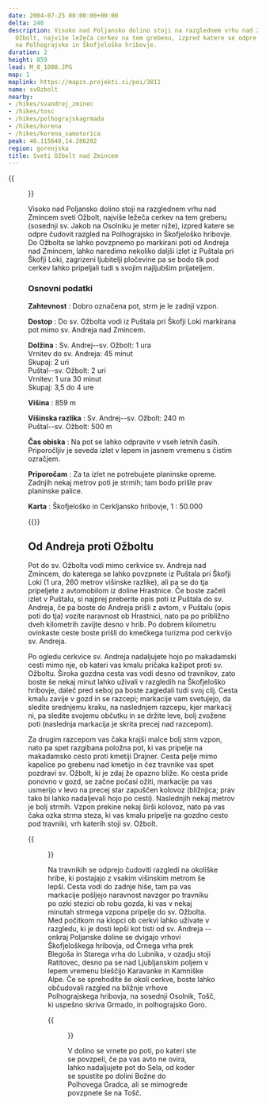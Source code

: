 ```yaml
---
date: 2004-07-25 00:00:00+00:00
delta: 240
description: Visoko nad Poljansko dolino stoji na razglednem vrhu nad Zmincem sveti
  Ožbolt, najviše ležeča cerkev na tem grebenu, izpred katere se odpre čudovit razgled
  na Polhograjsko in Škofjeloško hribovje.
duration: 2
height: 859
lead: M_0_1008.JPG
map: 1
maplink: https://mapzs.projekti.si/poi/3811
name: svOzbolt
nearby:
- /hikes/svandrej_zminec
- /hikes/tosc
- /hikes/polhograjskagrmada
- /hikes/korena
- /hikes/korena_samotorica
peak: 46.115648,14.286202
region: gorenjska
title: Sveti Ožbolt nad Zmincem
---
```

{{<figure src="M_0_1008.JPG">}}

Visoko nad Poljansko dolino stoji na razglednem vrhu nad Zmincem sveti Ožbolt, najviše ležeča cerkev na tem grebenu (sosednji sv. Jakob na Osolniku je meter niže), izpred katere se odpre čudovit razgled na Polhograjsko in Škofjeloško hribovje. Do Ožbolta se lahko povzpnemo po markirani poti od Andreja nad Zmincem, lahko naredimo nekoliko daljši izlet iz Puštala pri Škofji Loki, zagrizeni ljubitelji pločevine pa se bodo tik pod cerkev lahko pripeljali tudi s svojim najljubšim prijateljem.

### Osnovni podatki

**Zahtevnost**
:   Dobro označena pot, strm je le zadnji vzpon.

**Dostop**
:   Do sv. Ožbolta vodi iz Puštala pri Škofji Loki markirana pot mimo sv. Andreja nad Zmincem.

**Dolžina**
:   Sv. Andrej--sv. Ožbolt: 1 ura\
    Vrnitev do sv. Andreja: 45 minut\
    Skupaj: 2 uri\
    Puštal--sv. Ožbolt: 2 uri\
    Vrnitev: 1 ura 30 minut\
    Skupaj: 3,5 do 4 ure

**Višina**
:   859 m

**Višinska razlika**
:   Sv. Andrej--sv. Ožbolt: 240 m\
    Puštal--sv. Ožbolt: 500 m

**Čas obiska**
:   Na pot se lahko odpravite v vseh letnih časih. Priporočljiv je seveda izlet v lepem in jasnem vremenu s čistim ozračjem.

**Priporočam**
:   Za ta izlet ne potrebujete planinske opreme. Zadnjih nekaj metrov poti je strmih; tam bodo prišle prav planinske palice.

**Karta**
:   Škofjeloško in Cerkljansko hribovje, 1 : 50.000

{{<hike-details-extra>}}

Od Andreja proti Ožboltu
------------------------

Pot do sv. Ožbolta vodi mimo cerkvice sv. Andreja nad Zmincem, do katerega se lahko povzpnete iz Puštala pri Škofji Loki (1 ura, 260 metrov višinske razlike), ali pa se do tja pripeljete z avtomobilom iz doline Hrastnice. Če boste začeli izlet v Puštalu, si najprej preberite opis poti iz Puštala do sv. Andreja, če pa boste do Andreja prišli z avtom, v Puštalu (opis poti do tja) vozite naravnost ob Hrastnici, nato pa po približno dveh kilometrih zavijte desno v hrib. Po dobrem kilometru ovinkaste ceste boste prišli do kmečkega turizma pod cerkvijo sv. Andreja.

Po ogledu cerkvice sv. Andreja nadaljujete hojo po makadamski cesti mimo nje, ob kateri vas kmalu pričaka kažipot proti sv. Ožboltu. Široka gozdna cesta vas vodi desno od travnikov, zato boste še nekaj minut lahko uživali v razgledih na Škofjeloško hribovje, daleč pred seboj pa boste zagledali tudi svoj cilj. Cesta kmalu zavije v gozd in se razcepi; markacije vam svetujejo, da sledite srednjemu kraku, na naslednjem razcepu, kjer markacij ni, pa sledite svojemu občutku in se držite leve, bolj zvožene poti (naslednja markacija je skrita precej nad razcepom).

Za drugim razcepom vas čaka krajši malce bolj strm vzpon, nato pa spet razgibana položna pot, ki vas pripelje na makadamsko cesto proti kmetiji Drajner. Cesta pelje mimo kapelice po grebenu nad kmetijo in čez travnike vas spet pozdravi sv. Ožbolt, ki je zdaj že opazno bliže. Ko cesta pride ponovno v gozd, se začne počasi ožiti, markacije pa vas usmerijo v levo na precej star zapuščen kolovoz (bližnjica; prav tako bi lahko nadaljevali hojo po cesti). Naslednjih nekaj metrov je bolj strmih. Vzpon prekine nekaj širši kolovoz, nato pa vas čaka ozka strma steza, ki vas kmalu pripelje na gozdno cesto pod travniki, vrh katerih stoji sv. Ožbolt.

{{<figure src="M_0_1015.JPG" caption="Sv. Ožbolt">}}

Na travnikih se odprejo čudoviti razgledi na okoliške hribe, ki postajajo z vsakim višinskim metrom še lepši. Cesta vodi do zadnje hiše, tam pa vas markacije pošljejo naravnost navzgor po travniku po ozki stezici ob robu gozda, ki vas v nekaj minutah strmega vzpona pripelje do sv. Ožbolta. Med počitkom na klopci ob cerkvi lahko uživate v razgledu, ki je dosti lepši kot tisti od sv. Andreja -- onkraj Poljanske doline se dvigajo vrhovi Škofjeloškega hribovja, od Črnega vrha prek Blegoša in Starega vrha do Lubnika, v ozadju stoji Ratitovec, desno pa se nad Ljubljanskim poljem v lepem vremenu bleščijo Karavanke in Kamniške Alpe. Če se sprehodite še okoli cerkve, boste lahko občudovali razgled na bližnje vrhove Polhograjskega hribovja, na sosednji Osolnik, Tošč, ki uspešno skriva Grmado, in polhograjsko Goro.

{{<figure src="Razgled_svOzbolt.jpg" caption="Pogled izpred sv. Ožbolta proti severu" caption-position="bottom">}}

V dolino se vrnete po poti, po kateri ste se povzpeli, če pa vas avto ne ovira, lahko nadaljujete pot do Sela, od koder se spustite po dolini Božne do Polhovega Gradca, ali se mimogrede povzpnete še na Tošč.
